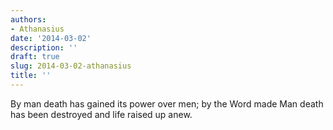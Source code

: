 ```yaml
---
authors:
- Athanasius
date: '2014-03-02'
description: ''
draft: true
slug: 2014-03-02-athanasius
title: ''
---
```

By man death has gained its power over men; by the Word made Man death has been destroyed and life raised up anew.



